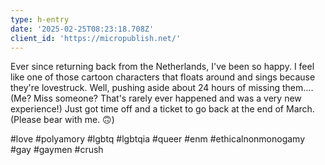 ```yaml
---
type: h-entry
date: '2025-02-25T08:23:18.708Z'
client_id: 'https://micropublish.net/'
---
```

Ever since returning back from the Netherlands, I've been so happy. I feel like one of those cartoon characters that floats around and sings because they're lovestruck.
Well, pushing aside about 24 hours of missing them.... (Me? Miss someone? That's rarely ever happened and was a very new experience!)
Just got time off and a ticket to go back at the end of March.
(Please bear with me. 🙃)
  

#love #polyamory #lgbtq #lgbtqia #queer #enm #ethicalnonmonogamy #gay #gaymen #crush
